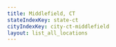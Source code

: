 ```yaml
---
title: Middlefield, CT
stateIndexKey: state-ct
cityIndexKey: city-ct-middlefield
layout: list_all_locations
---
```

